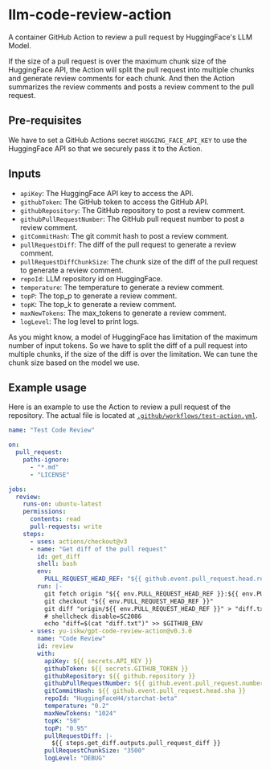 # llm-code-review-action
A container GitHub Action to review a pull request by HuggingFace's LLM Model.

If the size of a pull request is over the maximum chunk size of the HuggingFace API, the Action will split the pull request into multiple chunks and generate review comments for each chunk.
And then the Action summarizes the review comments and posts a review comment to the pull request.

## Pre-requisites
We have to set a GitHub Actions secret `HUGGING_FACE_API_KEY` to use the HuggingFace API so that we securely pass it to the Action.

## Inputs

- `apiKey`: The HuggingFace API key to access the API.
- `githubToken`: The GitHub token to access the GitHub API.
- `githubRepository`: The GitHub repository to post a review comment.
- `githubPullRequestNumber`: The GitHub pull request number to post a review comment.
- `gitCommitHash`: The git commit hash to post a review comment.
- `pullRequestDiff`: The diff of the pull request to generate a review comment.
- `pullRequestDiffChunkSize`: The chunk size of the diff of the pull request to generate a review comment.
- `repoId`: LLM repository id on HuggingFace.
- `temperature`: The temperature to generate a review comment.
- `topP`: The top_p to generate a review comment.
- `topK`: The top_k to generate a review comment.
- `maxNewTokens`: The max_tokens to generate a review comment.
- `logLevel`: The log level to print logs.

As you might know, a model of HuggingFace has limitation of the maximum number of input tokens.
So we have to split the diff of a pull request into multiple chunks, if the size of the diff is over the limitation.
We can tune the chunk size based on the model we use.

## Example usage
Here is an example to use the Action to review a pull request of the repository.
The actual file is located at [`.github/workflows/test-action.yml`](.github/workflows/test-action.yml).


```yaml
name: "Test Code Review"

on:
  pull_request:
    paths-ignore:
      - "*.md"
      - "LICENSE"

jobs:
  review:
    runs-on: ubuntu-latest
    permissions:
      contents: read
      pull-requests: write
    steps:
      - uses: actions/checkout@v3
      - name: "Get diff of the pull request"
        id: get_diff
        shell: bash
        env:
          PULL_REQUEST_HEAD_REF: "${{ github.event.pull_request.head.ref }}"
        run: |-
          git fetch origin "${{ env.PULL_REQUEST_HEAD_REF }}:${{ env.PULL_REQUEST_HEAD_REF }}"
          git checkout "${{ env.PULL_REQUEST_HEAD_REF }}"
          git diff "origin/${{ env.PULL_REQUEST_HEAD_REF }}" > "diff.txt"
          # shellcheck disable=SC2086
          echo "diff=$(cat "diff.txt")" >> $GITHUB_ENV
      - uses: yu-iskw/gpt-code-review-action@v0.3.0
        name: "Code Review"
        id: review
        with:
          apiKey: ${{ secrets.API_KEY }}
          githubToken: ${{ secrets.GITHUB_TOKEN }}
          githubRepository: ${{ github.repository }}
          githubPullRequestNumber: ${{ github.event.pull_request.number }}
          gitCommitHash: ${{ github.event.pull_request.head.sha }}
          repoId: "HuggingFaceH4/starchat-beta"
          temperature: "0.2"
          maxNewTokens: "1024"
          topK: "50"
          topP: "0.95"
          pullRequestDiff: |-
            ${{ steps.get_diff.outputs.pull_request_diff }}
          pullRequestChunkSize: "3500"
          logLevel: "DEBUG"
```
